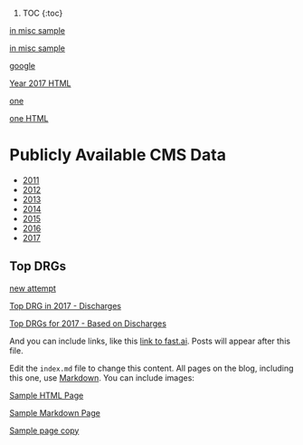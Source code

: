 1. TOC
{:toc}

[in misc sample](http://mvigoda.github.io//Miscellaneous/In_Misc_sample.html) 

[in misc sample](http://michaelvigoda.com//Miscellaneous/In_Misc_sample.html) 


[google](http://google.com) 



[Year 2017 HTML](http://mvigoda.github.io/datasets/Year_2017/one_in_Year_2017.html)



[one](http://mvigoda.github.io/datasets/2017/Temp_Folder/one.md)

[one HTML](http://mvigoda.github.io/datasets/2017/Temp_Folder/one.html)



# Publicly Available CMS Data

* [2011](https://data.cms.gov/Medicare-Inpatient/Inpatient-Prospective-Payment-System-IPPS-Provider/97k6-zzx3)  
* [2012](https://data.cms.gov/Medicare-Inpatient/Inpatient-Prospective-Payment-System-IPPS-Provider/xpsg-6hup)  
* [2013](https://data.cms.gov/Medicare-Inpatient/Inpatient-Prospective-Payment-System-IPPS-Provider/kd35-nmmt)  
* [2014](https://data.cms.gov/Medicare-Inpatient/Inpatient-Prospective-Payment-System-IPPS-Provider/9zmi-76w9)    
* [2015](https://data.cms.gov/Medicare-Inpatient/Inpatient-Prospective-Payment-System-IPPS-Provider/w2du-it53)    
* [2016](https://data.cms.gov/Medicare-Inpatient/Inpatient-Prospective-Payment-System-IPPS-Provider/fm2n-hjj6)  
* [2017](https://data.cms.gov/Medicare-Inpatient/Inpatient-Prospective-Payment-System-IPPS-Provider/tcsp-6e99)  



## Top DRGs

[new attempt](http://michaelvigoda.com/datasets/Discharges/Top_Discharges_2017.md)  



[Top DRG in 2017 - Discharges](http://mvigoda.github.io/datasets/Discharges/Top_DRGs_charts.html)  

 
[Top DRGs for 2017 - Based on Discharges](http://mvigoda.github.io/Top_Discharges_2017.md)


And you can include links, like this [link to fast.ai](https://www.fast.ai). Posts will appear after this file. 



Edit the `index.md` file to change this content. All pages on the blog, including this one, use [Markdown](https://guides.github.com/features/mastering-markdown/). You can include images:


[Sample HTML Page](http://mvigoda.github.io/Miscellaneous/Sample_HTML_Page.html)  

[Sample Markdown Page](http://mvigoda.github.io/Miscellaneous/In_Misc_sample.md) 

[Sample page copy](http://mvigoda.github.io/_posts/sample_page_copy.md)



